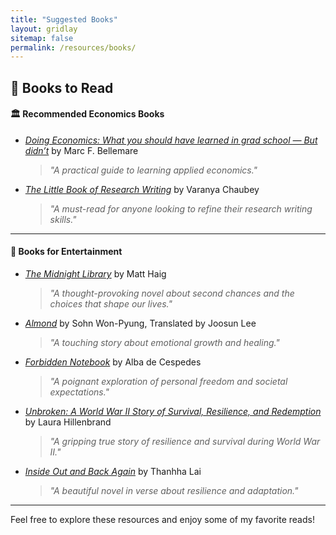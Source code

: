 ```yaml
---
title: "Suggested Books"
layout: gridlay
sitemap: false
permalink: /resources/books/
---
```



## 📖 Books to Read

#### 🏛️ Recommended Economics Books
- *[Doing Economics: What you should have learned in grad school — But didn’t](https://www.goodreads.com/book/show/58783384-doing-economics?from_search=true&from_srp=true&qid=WX7KeZFZnW&rank=1)* by Marc F. Bellemare  
  > *"A practical guide to learning applied economics."*

- *[The Little Book of Research Writing](https://www.goodreads.com/book/show/36952959-the-little-book-of-research-writing?from_search=true&from_srp=true&qid=e6bnidJ6id&rank=1)* by Varanya Chaubey  
  > *"A must-read for anyone looking to refine their research writing skills."*

---

#### 🎨 Books for Entertainment
- *[The Midnight Library](https://www.goodreads.com/book/show/52578297-the-midnight-library?from_search=true&from_srp=true&qid=CteW1E3VCH&rank=1)* by Matt Haig  
  > *"A thought-provoking novel about second chances and the choices that shape our lives."*

- *[Almond](https://www.goodreads.com/book/show/52219386-almond?ref=nav_sb_ss_1_6)* by Sohn Won-Pyung, Translated by Joosun Lee  
  > *"A touching story about emotional growth and healing."*

- *[Forbidden Notebook](https://www.goodreads.com/book/show/61026364-forbidden-notebook?from_search=true&from_srp=true&qid=N900VfSumm&rank=1)* by Alba de Cespedes  
  > *"A poignant exploration of personal freedom and societal expectations."*

- *[Unbroken: A World War II Story of Survival, Resilience, and Redemption](https://www.goodreads.com/book/show/8664353-unbroken?from_search=true&from_srp=true&qid=Y7BK5ls5sg&rank=1)* by Laura Hillenbrand  
  > *"A gripping true story of resilience and survival during World War II."*

- *[Inside Out and Back Again](https://www.goodreads.com/book/show/8537327-inside-out-back-again?from_search=true&from_srp=true&qid=lEQ3kWmrx2&rank=1)* by Thanhha Lai  
  > *"A beautiful novel in verse about resilience and adaptation."*

---

Feel free to explore these resources and enjoy some of my favorite reads!

